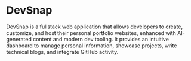 # DevSnap
DevSnap is a fullstack web application that allows developers to create, customize, and host their personal portfolio websites, enhanced with AI-generated content and modern dev tooling. It provides an intuitive dashboard to manage personal information, showcase projects, write technical blogs, and integrate GitHub activity.

